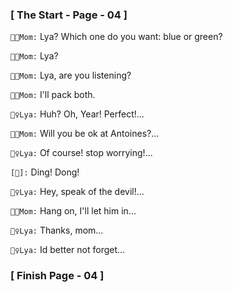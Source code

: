 ### 					     [ The Start - Page - 04 ]

`👩‍🏫Mom:` Lya? Which one do you want: blue or green?
 
`👩‍🏫Mom:` Lya?

`👩‍🏫Mom:` Lya, are you listening?

`👩‍🏫Mom:`  I'll pack both.

`🕵️‍♀️Lya:` Huh? Oh, Year! Perfect!...

`👩‍🏫Mom:` Will you be ok at Antoines?...

`🕵️‍♀️Lya:` Of course! stop worrying!...

`[🔔]:` Ding! Dong!  

`🕵️‍♀️Lya:` Hey, speak of the devil!...

`👩‍🏫Mom:` Hang on, I'll let him in...

`🕵️‍♀️Lya:` Thanks, mom...

`🕵️‍♀️Lya:` Id better not forget...

###			             [ Finish Page - 04 ]



